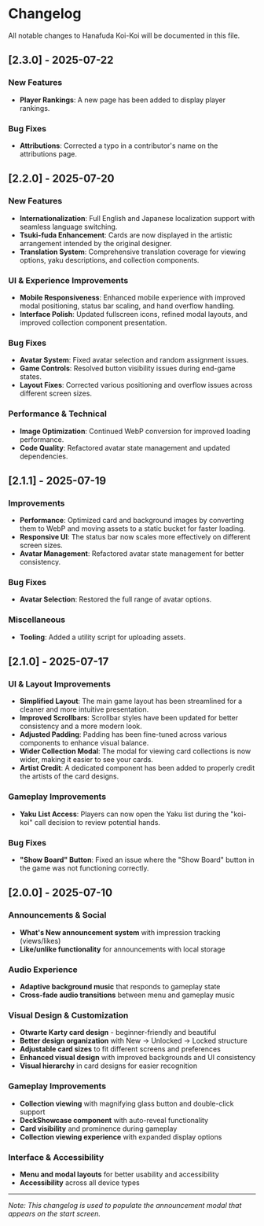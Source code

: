 # Changelog

All notable changes to Hanafuda Koi-Koi will be documented in this file.

## [2.3.0] - 2025-07-22

### New Features
- **Player Rankings**: A new page has been added to display player rankings.

### Bug Fixes
- **Attributions**: Corrected a typo in a contributor's name on the attributions page.

## [2.2.0] - 2025-07-20

### New Features
- **Internationalization**: Full English and Japanese localization support with seamless language switching.
- **Tsuki-fuda Enhancement**: Cards are now displayed in the artistic arrangement intended by the original designer.
- **Translation System**: Comprehensive translation coverage for viewing options, yaku descriptions, and collection components.

### UI & Experience Improvements
- **Mobile Responsiveness**: Enhanced mobile experience with improved modal positioning, status bar scaling, and hand overflow handling.
- **Interface Polish**: Updated fullscreen icons, refined modal layouts, and improved collection component presentation.

### Bug Fixes
- **Avatar System**: Fixed avatar selection and random assignment issues.
- **Game Controls**: Resolved button visibility issues during end-game states.
- **Layout Fixes**: Corrected various positioning and overflow issues across different screen sizes.

### Performance & Technical
- **Image Optimization**: Continued WebP conversion for improved loading performance.
- **Code Quality**: Refactored avatar state management and updated dependencies.

## [2.1.1] - 2025-07-19

### Improvements
- **Performance**: Optimized card and background images by converting them to WebP and moving assets to a static bucket for faster loading.
- **Responsive UI**: The status bar now scales more effectively on different screen sizes.
- **Avatar Management**: Refactored avatar state management for better consistency.

### Bug Fixes
- **Avatar Selection**: Restored the full range of avatar options.

### Miscellaneous
- **Tooling**: Added a utility script for uploading assets.

## [2.1.0] - 2025-07-17

### UI & Layout Improvements
- **Simplified Layout**: The main game layout has been streamlined for a cleaner and more intuitive presentation.
- **Improved Scrollbars**: Scrollbar styles have been updated for better consistency and a more modern look.
- **Adjusted Padding**: Padding has been fine-tuned across various components to enhance visual balance.
- **Wider Collection Modal**: The modal for viewing card collections is now wider, making it easier to see your cards.
- **Artist Credit**: A dedicated component has been added to properly credit the artists of the card designs.

### Gameplay Improvements
- **Yaku List Access**: Players can now open the Yaku list during the "koi-koi" call decision to review potential hands.

### Bug Fixes
- **"Show Board" Button**: Fixed an issue where the "Show Board" button in the game was not functioning correctly.

## [2.0.0] - 2025-07-10

### Announcements & Social
- **What's New announcement system** with impression tracking (views/likes)
- **Like/unlike functionality** for announcements with local storage

### Audio Experience
- **Adaptive background music** that responds to gameplay state
- **Cross-fade audio transitions** between menu and gameplay music

### Visual Design & Customization
- **Otwarte Karty card design** - beginner-friendly and beautiful
- **Better design organization** with New → Unlocked → Locked structure
- **Adjustable card sizes** to fit different screens and preferences
- **Enhanced visual design** with improved backgrounds and UI consistency
- **Visual hierarchy** in card designs for easier recognition

### Gameplay Improvements
- **Collection viewing** with magnifying glass button and double-click support
- **DeckShowcase component** with auto-reveal functionality
- **Card visibility** and prominence during gameplay
- **Collection viewing experience** with expanded display options

### Interface & Accessibility
- **Menu and modal layouts** for better usability and accessibility
- **Accessibility** across all device types

---

*Note: This changelog is used to populate the announcement modal that appears on the start screen.*
